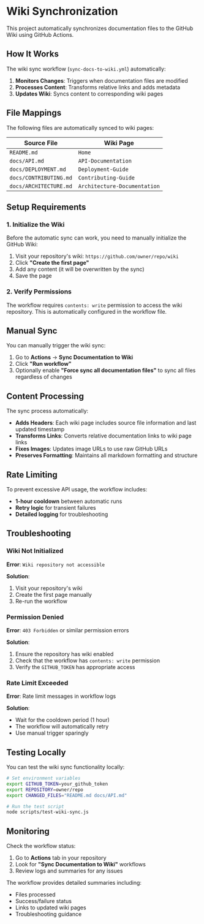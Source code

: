 # Wiki Synchronization

This project automatically synchronizes documentation files to the GitHub Wiki using GitHub Actions.

## How It Works

The wiki sync workflow (`sync-docs-to-wiki.yml`) automatically:

1. **Monitors Changes**: Triggers when documentation files are modified
2. **Processes Content**: Transforms relative links and adds metadata
3. **Updates Wiki**: Syncs content to corresponding wiki pages

## File Mappings

The following files are automatically synced to wiki pages:

| Source File | Wiki Page |
|-------------|-----------|
| `README.md` | `Home` |
| `docs/API.md` | `API-Documentation` |
| `docs/DEPLOYMENT.md` | `Deployment-Guide` |
| `docs/CONTRIBUTING.md` | `Contributing-Guide` |
| `docs/ARCHITECTURE.md` | `Architecture-Documentation` |

## Setup Requirements

### 1. Initialize the Wiki

Before the automatic sync can work, you need to manually initialize the GitHub Wiki:

1. Visit your repository's wiki: `https://github.com/owner/repo/wiki`
2. Click **"Create the first page"**
3. Add any content (it will be overwritten by the sync)
4. Save the page

### 2. Verify Permissions

The workflow requires `contents: write` permission to access the wiki repository. This is automatically configured in the workflow file.

## Manual Sync

You can manually trigger the wiki sync:

1. Go to **Actions** → **Sync Documentation to Wiki**
2. Click **"Run workflow"**
3. Optionally enable **"Force sync all documentation files"** to sync all files regardless of changes

## Content Processing

The sync process automatically:

- **Adds Headers**: Each wiki page includes source file information and last updated timestamp
- **Transforms Links**: Converts relative documentation links to wiki page links
- **Fixes Images**: Updates image URLs to use raw GitHub URLs
- **Preserves Formatting**: Maintains all markdown formatting and structure

## Rate Limiting

To prevent excessive API usage, the workflow includes:

- **1-hour cooldown** between automatic runs
- **Retry logic** for transient failures
- **Detailed logging** for troubleshooting

## Troubleshooting

### Wiki Not Initialized

**Error**: `Wiki repository not accessible`

**Solution**: 
1. Visit your repository's wiki
2. Create the first page manually
3. Re-run the workflow

### Permission Denied

**Error**: `403 Forbidden` or similar permission errors

**Solution**:
1. Ensure the repository has wiki enabled
2. Check that the workflow has `contents: write` permission
3. Verify the `GITHUB_TOKEN` has appropriate access

### Rate Limit Exceeded

**Error**: Rate limit messages in workflow logs

**Solution**:
- Wait for the cooldown period (1 hour)
- The workflow will automatically retry
- Use manual trigger sparingly

## Testing Locally

You can test the wiki sync functionality locally:

```bash
# Set environment variables
export GITHUB_TOKEN=your_github_token
export REPOSITORY=owner/repo
export CHANGED_FILES="README.md docs/API.md"

# Run the test script
node scripts/test-wiki-sync.js
```

## Monitoring

Check the workflow status:

1. Go to **Actions** tab in your repository
2. Look for **"Sync Documentation to Wiki"** workflows
3. Review logs and summaries for any issues

The workflow provides detailed summaries including:
- Files processed
- Success/failure status
- Links to updated wiki pages
- Troubleshooting guidance